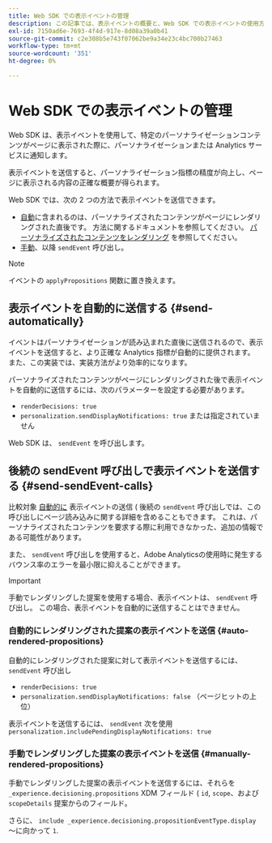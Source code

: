 ```yaml
---
title: Web SDK での表示イベントの管理
description: この記事では、表示イベントの概要と、Web SDK での表示イベントの使用方法について説明します。
exl-id: 7150ad6e-7693-4f4d-917e-8d08a39a0b41
source-git-commit: c2e308b5e743f07062be9a34e23c4bc700b27463
workflow-type: tm+mt
source-wordcount: '351'
ht-degree: 0%

---
```


# Web SDK での表示イベントの管理

Web SDK は、表示イベントを使用して、特定のパーソナライゼーションコンテンツがページに表示された際に、パーソナライゼーションまたは Analytics サービスに通知します。

表示イベントを送信すると、パーソナライゼーション指標の精度が向上し、ページに表示される内容の正確な概要が得られます。

Web SDK では、次の 2 つの方法で表示イベントを送信できます。

* [自動](#send-automatically)に含まれるのは、パーソナライズされたコンテンツがページにレンダリングされた直後です。 方法に関するドキュメントを参照してください。 [パーソナライズされたコンテンツをレンダリング](rendering-personalization-content.md) を参照してください。
* [手動](#send-sendEvent-calls)、以降 `sendEvent` 呼び出し。

>[!NOTE]
>
>イベントの `applyPropositions` 関数に置き換えます。

## 表示イベントを自動的に送信する {#send-automatically}

イベントはパーソナライゼーションが読み込まれた直後に送信されるので、表示イベントを送信すると、より正確な Analytics 指標が自動的に提供されます。 また、この実装では、実装方法がより効率的になります。

パーソナライズされたコンテンツがページにレンダリングされた後で表示イベントを自動的に送信するには、次のパラメーターを設定する必要があります。

* `renderDecisions: true`
* `personalization.sendDisplayNotifications: true` または指定されていません

Web SDK は、 `sendEvent` を呼び出します。

## 後続の sendEvent 呼び出しで表示イベントを送信する {#send-sendEvent-calls}

比較対象 [自動的に](#send-automatically) 表示イベントの送信 ( 後続の `sendEvent` 呼び出しでは、この呼び出しにページ読み込みに関する詳細を含めることもできます。 これは、パーソナライズされたコンテンツを要求する際に利用できなかった、追加の情報である可能性があります。

また、 `sendEvent` 呼び出しを使用すると、Adobe Analyticsの使用時に発生するバウンス率のエラーを最小限に抑えることができます。

>[!IMPORTANT]
>
>手動でレンダリングした提案を使用する場合、表示イベントは、 `sendEvent` 呼び出し。 この場合、表示イベントを自動的に送信することはできません。

### 自動的にレンダリングされた提案の表示イベントを送信 {#auto-rendered-propositions}

自動的にレンダリングされた提案に対して表示イベントを送信するには、 `sendEvent` 呼び出し

* `renderDecisions: true`
* `personalization.sendDisplayNotifications: false` （ページヒットの上位）

表示イベントを送信するには、 `sendEvent` 次を使用 `personalization.includePendingDisplayNotifications: true`

### 手動でレンダリングした提案の表示イベントを送信 {#manually-rendered-propositions}

手動でレンダリングした提案の表示イベントを送信するには、それらを `_experience.decisioning.propositions` XDM フィールド ( `id`, `scope`、および `scopeDetails` 提案からのフィールド。

さらに、 `include _experience.decisioning.propositionEventType.display` ～に向かって `1`.
